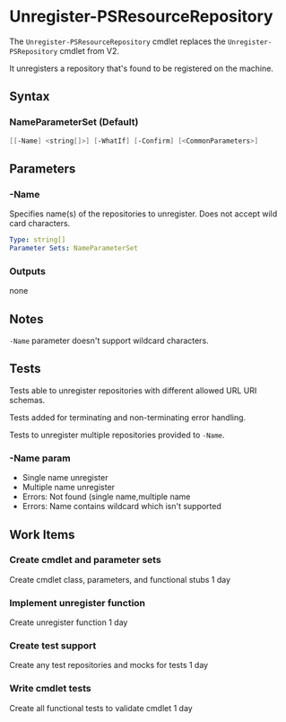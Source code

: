 # Unregister-PSResourceRepository

The `Unregister-PSResourceRepository` cmdlet replaces the `Unregister-PSRepository` cmdlet from V2.

It unregisters a repository that's found to be registered on the machine.

## Syntax

### NameParameterSet (Default)
``` PowerShell
[[-Name] <string[]>] [-WhatIf] [-Confirm] [<CommonParameters>]
```

## Parameters

### -Name

Specifies name(s) of the repositories to unregister.
Does not accept wild card characters.

```yml
Type: string[]
Parameter Sets: NameParameterSet
```

### Outputs

none

## Notes

`-Name` parameter doesn't support wildcard characters.

## Tests

Tests able to unregister repositories with different allowed URL URI schemas.

Tests added for terminating and non-terminating error handling.

Tests to unregister multiple repositories provided to `-Name`.

### -Name param

- Single name unregister
- Multiple name unregister
- Errors: Not found (single name,multiple name
- Errors: Name contains wildcard which isn't supported

## Work Items

### Create cmdlet and parameter sets

Create cmdlet class, parameters, and functional stubs
1 day

### Implement unregister function

Create unregister function
1 day

### Create test support

Create any test repositories and mocks for tests
1 day

### Write cmdlet tests

Create all functional tests to validate cmdlet
1 day
